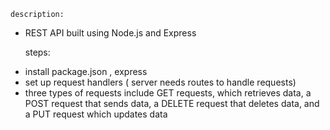 
    description: 
* REST API built using Node.js and Express


    steps:
- install package.json , express 
- set up request handlers ( server needs routes to handle requests)
- three types of requests include GET requests, which retrieves data, a POST request that sends data, a DELETE request that deletes data, and a PUT request which updates data
